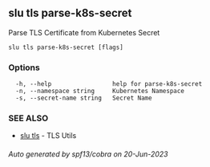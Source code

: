## slu tls parse-k8s-secret

Parse TLS Certificate from Kubernetes Secret

```
slu tls parse-k8s-secret [flags]
```

### Options

```
  -h, --help                 help for parse-k8s-secret
  -n, --namespace string     Kubernetes Namespace
  -s, --secret-name string   Secret Name
```

### SEE ALSO

* [slu tls](slu_tls.md)	 - TLS Utils

###### Auto generated by spf13/cobra on 20-Jun-2023
